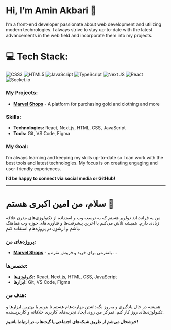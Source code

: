 # Hi, I’m Amin Akbari 👋

I’m a front-end developer passionate about web development and utilizing modern technologies. I always strive to stay up-to-date with the latest advancements in the web field and incorporate them into my projects.

# 💻 Tech Stack:
![CSS3](https://img.shields.io/badge/css3-%231572B6.svg?style=for-the-badge&logo=css3&logoColor=white) ![HTML5](https://img.shields.io/badge/html5-%23E34F26.svg?style=for-the-badge&logo=html5&logoColor=white) ![JavaScript](https://img.shields.io/badge/javascript-%23323330.svg?style=for-the-badge&logo=javascript&logoColor=%23F7DF1E) ![TypeScript](https://img.shields.io/badge/typescript-%23007ACC.svg?style=for-the-badge&logo=typescript&logoColor=white)  ![Next JS](https://img.shields.io/badge/Next-black?style=for-the-badge&logo=next.js&logoColor=white) ![React](https://img.shields.io/badge/react-%2320232a.svg?style=for-the-badge&logo=react&logoColor=%2361DAFB) ![Socket.io](https://img.shields.io/badge/Socket.io-black?style=for-the-badge&logo=socket.io&badgeColor=010101)

### My Projects:

- [**Marvel Shops**](https://marvelshops.com/) -  A platform for purchasing gold and clothing and more

### Skills:

- **Technologies:** React, Next.js, HTML, CSS, JavaScript
- **Tools:** Git, VS Code, Figma

### My Goal:
I’m always learning and keeping my skills up-to-date so I can work with the best tools and latest technologies. My focus is on creating engaging and user-friendly experiences.

**I’d be happy to connect via social media or GitHub!**

---

# سلام، من امین اکبری هستم 👋

من یه فرانت‌اند دولوپر هستم که به توسعه وب و استفاده از تکنولوژی‌های مدرن علاقه زیادی دارم. همیشه تلاش می‌کنم با آخرین پیشرفت‌ها و فناوری‌های حوزه وب هماهنگ باشم و ازشون در پروژه‌هام استفاده کنم.

### پروژه‌های من:

- [**Marvel Shops**](https://marvelshops.com/) -  پلتفرمی برای خرید و فروش نقره و ...


### تخصص‌ها:

- **تکنولوژی‌ها:** React, Next.js, HTML, CSS, JavaScript
- **ابزارها:** Git, VS Code, Figma

### هدف من:
همیشه در حال یادگیری و به‌روز نگه‌داشتن مهارت‌هام هستم تا بتونم با بهترین ابزارها و تکنولوژی‌های روز کار کنم. تمرکز من روی ایجاد تجربه‌های کاربری خلاقانه و کاربرپسنده.

**خوشحال می‌شم از طریق شبکه‌های اجتماعی یا گیت‌هاب در ارتباط باشیم!**
